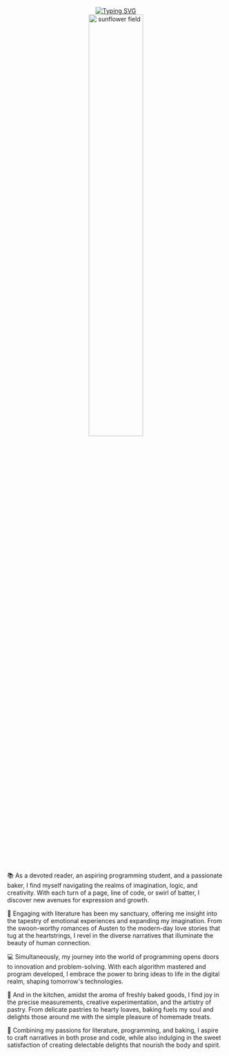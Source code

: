 <div align=center>
<a href="https://git.io/typing-svg"><img src="https://readme-typing-svg.demolab.com?font=+Sedan&pause=1000&color=CA920B&random=true&width=405&lines=I'm+a+lovely+sunflower+girl!+%F0%9F%8C%BB%E2%98%80%EF%B8%8F" alt="Typing SVG" /></a>
<br>
<img src="https://cdn.dribbble.com/users/114039/screenshots/3405025/plant_dribbble.gif" alt="sunflower field" width="50%"/>
</div>
<br>

📚 As a devoted reader, an aspiring programming student, and a passionate baker, I find myself navigating the realms of imagination, logic, and creativity. With each turn of a page, line of code, or swirl of batter, I discover new avenues for expression and growth.

📖 Engaging with literature has been my sanctuary, offering me insight into the tapestry of emotional experiences and expanding my imagination. From the swoon-worthy romances of Austen to the modern-day love stories that tug at the heartstrings, I revel in the diverse narratives that illuminate the beauty of human connection.

💻 Simultaneously, my journey into the world of programming opens doors to innovation and problem-solving. With each algorithm mastered and program developed, I embrace the power to bring ideas to life in the digital realm, shaping tomorrow's technologies.

🍰 And in the kitchen, amidst the aroma of freshly baked goods, I find joy in the precise measurements, creative experimentation, and the artistry of pastry. From delicate pastries to hearty loaves, baking fuels my soul and delights those around me with the simple pleasure of homemade treats.

🌟 Combining my passions for literature, programming, and baking, I aspire to craft narratives in both prose and code, while also indulging in the sweet satisfaction of creating delectable delights that nourish the body and spirit.


